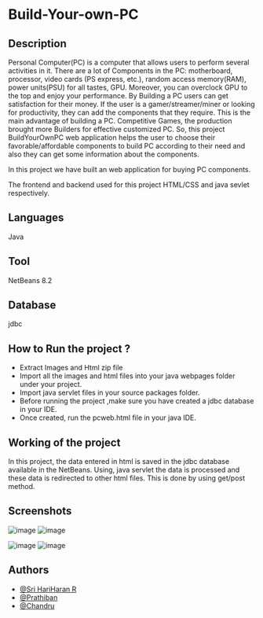 # Build-Your-own-PC
## Description

Personal Computer(PC) is a computer that allows users to perform several activities in it. There are a lot of Components in the PC: motherboard, processor, video cards
(PS express, etc.), random access memory(RAM), power units(PSU) for all tastes, GPU. Moreover, you can overclock GPU to the top and enjoy your performance. By Building 
a PC users can get satisfaction for their money. If the user is a gamer/streamer/miner or looking for productivity, they can add the components that they require. 
This is the main advantage of building a PC. Competitive Games, the production brought more Builders for effective customized PC. So, this project BuildYourOwnPC web
application helps the user to choose their favorable/affordable components to build PC according to their need and also they can get some information about the 
components.

In this project we have built an web application for buying PC components.

The frontend and backend used for this project HTML/CSS and java sevlet respectively.

## Languages

Java

## Tool

NetBeans 8.2

## Database

jdbc

## How to Run the project ?
- Extract Images and Html zip file
- Import all the images and html files into your java webpages folder under your project. 
- Import java servlet files in your source packages folder.
- Before running the project ,make sure you have created a jdbc database in your IDE.
- Once created, run the pcweb.html file in your java IDE.   


## Working of the project 

In this project, the data entered in html is saved in the jdbc database available in the NetBeans. Using, java servlet the data is processed and these data is redirected to other html files. This is done by using get/post method.

## Screenshots
![image](https://user-images.githubusercontent.com/76623387/218260831-5622624a-a963-4592-ad9e-d0804c826c36.png)
![image](https://user-images.githubusercontent.com/76623387/218261040-8fd26d2a-7a2d-4ce0-b9e8-3836a9b3a150.png)

![image](https://user-images.githubusercontent.com/76623387/218260896-b3fc0162-3b0f-461d-8933-cb226b2862ff.png)
![image](https://user-images.githubusercontent.com/76623387/218261015-c22eaf34-8333-4cc2-b5af-8515e4707db3.png)


## Authors

- [@Sri HariHaran R](https://github.com/Sri-HariHaran-R)
- [@Prathiban](https://github.com/pattu1729)
- [@Chandru](https://github.com/CHANDRU-34)

